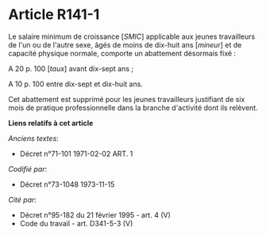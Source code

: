 # Article R141-1

Le salaire minimum de croissance [*SMIC*] applicable aux jeunes travailleurs de l'un ou de l'autre sexe, âgés de moins de
dix-huit ans [*mineur*] et de capacité physique normale, comporte un abattement désormais fixé :

A 20 p. 100 [*taux*] avant dix-sept ans ;

A 10 p. 100 entre dix-sept et dix-huit ans.

Cet abattement est supprimé pour les jeunes travailleurs justifiant de six mois de pratique professionnelle dans la branche
d'activité dont ils relèvent.

**Liens relatifs à cet article**

_Anciens textes_:

  - Décret n°71-101 1971-02-02 ART. 1

_Codifié par_:

  - Décret n°73-1048 1973-11-15

_Cité par_:

  - Décret n°95-182 du 21 février 1995 - art. 4 (V)
  - Code du travail - art. D341-5-3 (V)
